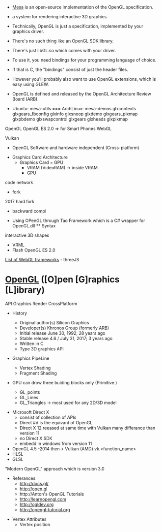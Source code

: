- [Mesa](https://www.mesa3d.org/) is an open-source implementation of the OpenGL specification.
- a system for rendering interactive 3D graphics.
- Technically, OpenGL is just a specification, implemented by your graphics driver.
- There's no such thing like an OpenGL SDK library.
- There's just libGL.so which comes with your driver.
- To use it, you need bindings for your programming language of choice.
- If that is C, the "bindings" consist of just the header files.
- However you'll probably also want to use OpenGL extensions, which is easy using GLEW.
- OpenGL is defined and released by the OpenGL Architecture Review Board (ARB).



- Ubuntu: mesa-utils === ArchLinux: mesa-demos
glxcontexts        glxgears_fbconfig  glxinfo            glxsnoop
glxdemo            glxgears_pixmap    glxpbdemo          glxswapcontrol
glxgears           glxheads           glxpixmap


OpenGL
OpenGL ES 2.0 => for Smart Phones
WebGL

Vulkan


- OpenGL Software and hardware independent (Cross-platform)


* Graphics Card Architecture
    + Graphics Card = GPU
        - VRAM (VideoRAM) -> inside VRAM
        - GPU


code
network
- fork



2017
hard fork
- backward compi


* Using OPenGL through Tao Framework which is a C# wrapper for OpenGL.dll
    ** Syntax


interactive 3D shapes
- VRML 
- Flash
OpenGL ES 2.0



[List of WebGL frameworks](https://en.wikipedia.org/wiki/List_of_WebGL_frameworks)
    - threeJS



[OpenGL](https://www.opengl.org/) ([O]pen [G]raphics [L]ibrary)
===

API Graphics Render
CrossPlatform
* History

    - Original author(s)	Silicon Graphics
    - Developer(s)	Khronos Group (formerly ARB)
    - Initial release	June 30, 1992; 28 years ago
    - Stable release	4.6 / July 31, 2017; 3 years ago
    - Written in	C
    - Type	3D graphics API
* Graphics PipeLine
    - Vertex Shading
    - Fragment Shading

* GPU can drow three buiding blocks only (Primitive )
    - GL_points
    - GL_Lines
    - GL_Triangles -> most used for any 2D/3D model


- Microsoft Direct X
    - consist of collection of APIs
    - Direct #d is the equivant of OpenGL
    - Direct X 12 reeased at same time with Vulkan many differance than version 11
    - no Direct X SDK
    - embedd in windows from version 11
- OpenGL 4.5 -2014 then-> Vulkan (AMD) vk.<function_name>
- HLSL
- GLSL


 "Modern OpenGL" approach which is version 3.0


* Referances
    - http://docs.gl/
    - http://open.gl
    - http://Anton's OpenGL Tutorials
    - http://learnopengl.com
    - http://ogldev.org
    - http://opengl-tutorial.org


- Vertex Attributes
    - Vertex position
